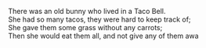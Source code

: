 There was an old bunny who lived in a Taco Bell.  
She had so many tacos, they were hard to keep track of;  
She gave them some grass without any carrots;  
Then she would eat them all, and not give any of them awa
  
  
 
  

